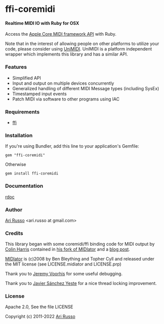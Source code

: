 # ffi-coremidi

#### Realtime MIDI IO with Ruby for OSX

Access the [Apple Core MIDI framework API](https://developer.apple.com/library/mac/#documentation/MusicAudio/Reference/CACoreMIDIRef/MIDIServices/) with Ruby.

Note that in the interest of allowing people on other platforms to utilize your code, please consider using [UniMIDI](http://github.com/arirusso/unimidi).  UniMIDI is a platform independent wrapper which implements this library and has a similar API.

### Features

* Simplified API
* Input and output on multiple devices concurrently
* Generalized handling of different MIDI Message types (including SysEx)
* Timestamped input events
* Patch MIDI via software to other programs using IAC

### Requirements

* [ffi](http://github.com/ffi/ffi)

### Installation

If you're using Bundler, add this line to your application's Gemfile:

`gem "ffi-coremidi"`

Otherwise

`gem install ffi-coremidi`

### Documentation

[rdoc](http://rubydoc.info/github/arirusso/ffi-coremidi)

### Author

[Ari Russo](http://github.com/arirusso) <ari.russo at gmail.com>

### Credits

This library began with some coremidi/ffi binding code for MIDI output by [Colin Harris](http://github.com/aberant) contained in [his fork of MIDIator](http://github.com/aberant/midiator) and a [blog post](http://aberant.tumblr.com/post/694878119/sending-midi-sysex-with-core-midi-and-ruby-ffi).

[MIDIator](http://github.com/bleything/midiator) is (c)2008 by Ben Bleything and Topher Cyll and released under the MIT license (see LICENSE.midiator and LICENSE.prp)

Thank you to [Jeremy Voorhis](http://github.com/jvoorhis) for some useful debugging.

Thank you to [Javier Sánchez Yeste](http://github.com/javier-sy) for a nice thread locking improvement.

### License

Apache 2.0, See the file LICENSE

Copyright (c) 2011-2022 [Ari Russo](http://github.com/arirusso)
